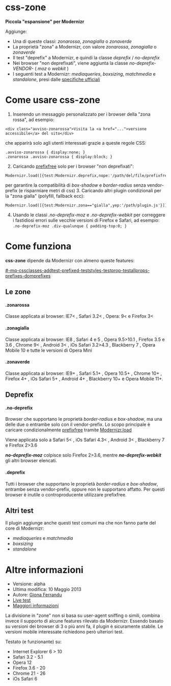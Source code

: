 css-zone
========

**Piccola "espansione" per Modernizr**

Aggiunge:
- Una di queste classi: *zonarossa*, *zonagialla* o *zonaverde*
- La proprietà "zona" a Modernizr, con valore *zonarossa*, *zonagialla* o *zonaverde*
- Il test "deprefix" a Modernizr, e quindi la classe *deprefix* / *no-deprefix*
- Nei browser "non deprefixati", viene aggiunta la classe *no-deprefix-VENDOR-* ( *moz* o *webkit* )
- I seguenti test a Modernizr: *mediaqueries*, *boxsizing*, *matchmedia* e *standalone*, presi dalle [specifiche ufficiali](https://github.com/Modernizr/Modernizr/tree/master/feature-detects)


# Come usare css-zone

1. Inserendo un messaggio personalizzato per i browser della "zona rossa", ad esempio:
```
<div class="avviso-zonarossa">Visita la <a href="...">versione accessibile</a> del sito</div>
```
che apparirà solo agli utenti interessati grazie a queste regole CSS:
```
.avviso-zonarossa { display:none; }
.zonarossa .avviso-zonarossa { display:block; }
```

2. Caricando [prefixfree](https://github.com/LeaVerou/prefixfree) solo per i browser "non deprefixati":
```
Modernizr.load([{test:Modernizr.deprefix,nope:'/path/del/file/prefixfree.js'}]);
```
per garantire la compatibilità di *box-shadow* e *border-radius* senza vendor-prefix (e risparmiare metri di css)
3. Caricando altri plugin condizionali per la "zona gialla" (polyfill, fallback ecc):
```
Modernizr.load([{test:Modernizr.zona=="gialla",yep:'/path/plugin.js'}]);
```
4. Usando le classi *.no-deprefix-moz* e *.no-deprefix-webkit* per correggere i fastidiosi errori sulle vecchie versioni di Firefox e Safari, ad esempio:
```.no-deprefix-moz .div-qualunque { padding-top:0; }```

# Come funziona

**css-zone** dipende da Modernizr con almeno queste features:

[#-mq-cssclasses-addtest-prefixed-teststyles-testprop-testallprops-prefixes-domprefixes](http://modernizr.com/download/#-mq-cssclasses-addtest-prefixed-teststyles-testprop-testallprops-prefixes-domprefixes)

## Le zone

#### .zonarossa
Classe applicata ai browser: IE7< , Safari 3.2< , Opera: 9< e Firefox 3<

#### .zonagialla
Classe applicata ai browser: IE8 , Safari 4 e 5 , Opera 9.5>10.1 , Firefox 3.5 e 3.6 , Chrome 9< , Android 3< , iOs Safari 3.2>4.3 , Blackberry 7 , Opera Mobile 10 e tutte le versioni di Opera Mini

#### .zonaverde
Classe applicata ai browser: IE9+ , Safari 5.1+ , Opera 10.5+ , Chrome 10+ , Firefox 4+ , iOs Safari 5+ , Android 4+ , Blackberry 10+ e Opera Mobile 11+.

## Deprefix

#### .no-deprefix
Browser che supportano le proprietà *border-radius* e *box-shadow*, ma una delle due o entrambe solo con il vendor-prefix.
Lo scopo principale è caricare condizionalmente [prefixfree](https://github.com/LeaVerou/prefixfree) tramite [Modernizr.load](http://modernizr.com/docs/#load)

Viene applicata solo a Safari 5< , iOs Safari 4.3< , Android 3< , Blackberry 7 e Firefox 2>3.6 

**_no-deprefix-moz_** colpisce solo Firefox 2>3.6, mentre **_no-deprefix-webkit_** gli altri browser elencati.

#### .deprefix
Tutti i browser che supportano le proprietà *border-radius* e *box-shadow*, entrambe senza vendor-prefix, oppure non le supportano affatto.
Per questi browser è inutile o controproducente utilizzare prefixfree.

## Altri test

Il plugin aggiunge anche questi test comuni ma che non fanno parte del core di Modernizr:
- *mediaqueries* e *matchmedia*
- *boxsizing*
- *standalone*

# Altre informazioni
- Versione: alpha
- Ultima modifica: 10 Maggio 2013  
- Autore: [Giona Ferrandu](http://giona.net)
- [Live test](http://giona.net/playground/css-zone/test.html)
- [Maggiori informazioni](http://giona.net/playground/css-zone/)

La divisione in "zone" non si basa su user-agent sniffing o simili, combina invece il supporto di alcune features rilevato da Modernizr.
Essendo basato su versioni dei browser di 3 o più anni fa, il plugin è sicuramente stabile. Le versioni mobile interessate richiedono però ulteriori test.

Testato (e funzionante) su:
- Internet Explorer 6 > 10
- Safari 3.2 - 5.1
- Opera 12
- Firefox 3.6 - 20
- Chrome 21 - 26
- iOs Safari 6
